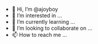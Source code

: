 - 👋 Hi, I’m @ajoyboy
- 👀 I’m interested in ...
- 🌱 I’m currently learning ...
- 💞️ I’m looking to collaborate on ...
- 📫 How to reach me ...

<!---
ajoyboy/ajoyboy is a ✨ special ✨ repository because its `README.md` (this file) appears on your GitHub profile.
You can click the Preview link to take a look at your changes.
--->
